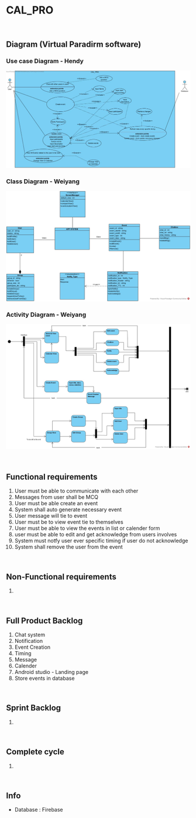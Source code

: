 # CAL_PRO <br /><br />

## Diagram (Virtual Paradirm software) <br /> 
### Use case Diagram - Hendy 
![use_case_diagram](https://github.com/Hendyley/CAL_PRO/blob/master/Diagram/Use%20Case%20Diagram_CAL_PRO.jpg)
### Class Diagram - Weiyang 
![class_diagram](https://github.com/Hendyley/CAL_PRO/blob/master/Diagram/Class%20Diagram_CAL_PRO.jpg)
### Activity Diagram - Weiyang
![activity_diagram](https://github.com/Hendyley/CAL_PRO/blob/master/Diagram/Activity%20Diagram_CAL_PRO.jpg)

 <br /> 
 
## Functional requirements
1. User must be able to communicate with each other
2. Messages from user shall be MCQ
3. User must be able create an event 
4. System shall auto generate necessary event
5. User message will tie to event
6. User must be to view event tie to themselves
7. User must be able to view the events in list or calender form
8. user must be able to edit and get acknowledge from users involves
9. System must notfy user ever specific timing if user do not acknowledge
10. System shall remove the user from the event 


<br />

## Non-Functional requirements
1.


<br />

## Full Product Backlog
1. Chat system
2. Notification
3. Event Creation
4. Timing
5. Message
6. Calender
7. Android studio - Landing page
8. Store events in database


<br />

## Sprint Backlog 
1.


<br />

## Complete cycle 
1.


<br />

## Info 
*  Database : Firebase
<br />



